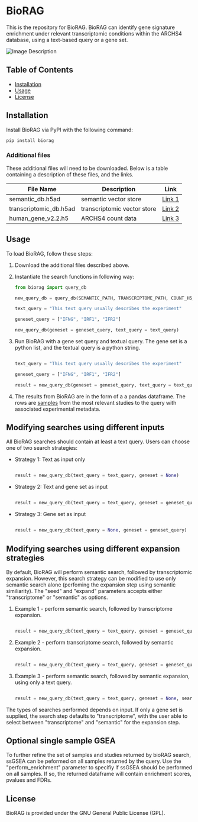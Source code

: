 # BioRAG

This is the repository for BioRAG. BioRAG can identify gene signature enrichment under relevant transcriptomic conditions within the ARCHS4 database, using a text-based query or a gene set. 

![Image Description](https://github.com/wlchin/bioRAG/blob/master/assets/BioRAG.png)

## Table of Contents

- [Installation](#installation)
- [Usage](#usage)
- [License](#license)

## Installation

Install BioRAG via PyPI with the following command:

```
pip install biorag
```

### Additional files

These additional files will need to be downloaded. Below is a table containing a description of these files, and the links.

| File Name | Description | Link |
|-----------|-------------|------|
| semantic_db.h5ad   | semantic vector store | [Link 1](https://example.com/file1) |
| transcriptomic_db.h5ad   | transcriptomic vector store | [Link 2](https://example.com/file2) |
| human_gene_v2.2.h5    | ARCHS4 count data | [Link 3](https://example.com/file3) |

## Usage

To load BioRAG, follow these steps:

1. Download the additional files described above.
2. Instantiate the search functions in following way:
    
    ```python
    from biorag import query_db

    new_query_db = query_db(SEMANTIC_PATH, TRANSCRIPTOME_PATH, COUNT_H5_PATH)

    text_query = "This text query usually describes the experiment"

    geneset_query = ["IFNG", "IRF1", "IFR2"]

    new_query_db(geneset = geneset_query, text_query = text_query)

    ```

3. Run BioRAG with a gene set query and textual query. The gene set is a python list, and the textual query is a python string.

    ```python

    text_query = "This text query usually describes the experiment"

    geneset_query = ["IFNG", "IRF1", "IFR2"]

    result = new_query_db(geneset = geneset_query, text_query = text_query)

    ```

4. The results from BioRAG are in the form of a a pandas dataframe. The rows are <u>samples</u> from the most relevant studies to the query with associated experimental metadata.

## Modifying searches using different inputs

All BioRAG searches should contain at least a text query. Users can choose one of two search strategies:

- Strategy 1: Text as input only

    ```python

    result = new_query_db(text_query = text_query, geneset = None)

    ```

- Strategy 2: Text and gene set as input

    ```python

    result = new_query_db(text_query = text_query, geneset = geneset_query)

    ```

- Strategy 3: Gene set as input

    ```python

    result = new_query_db(text_query = None, geneset = geneset_query)

    ```

## Modifying searches using different expansion strategies

By default, BioRAG will perform semantic search, followed by transcriptomic expansion. However, this search strategy can be modified to use only semantic search alone (perfoming the expansion step using semantic similiarity). The "seed" and "expand" parameters accepts either "transcriptome" or "semantic" as options.

1. Example 1 - perform semantic search, followed by transcriptome expansion.

    ```python

    result = new_query_db(text_query = text_query, geneset = geneset_query, search = "semantic", expand = "transcriptome")

    ```

2. Example 2 - perform transcriptome search, followed by semantic expansion.

    ```python

    result = new_query_db(text_query = text_query, geneset = geneset_query, search = "transcriptome", expand = "semantic")

    ```

2. Example 3 - perform semantic search, followed by semantic expansion, using only a text query.

    ```python

    result = new_query_db(text_query = text_query, geneset = None, search = "semantic", expand = "semantic")

    ```

The types of searches performed depends on input. If only a gene set is supplied, the search step defaults to "transcriptome", with the user able to select between "transcriptome" and "semantic" for the expansion step.

## Optional single sample GSEA

To further refine the set of samples and studies returned by bioRAG search, ssGSEA can be peformed on all samples returned by the query. Use the "perform_enrichment" parameter to specifiy if ssGSEA should be performed on all samples. If so, the returned dataframe will contain enrichment scores, pvalues and FDRs.

## License

BioRAG is provided under the GNU General Public License (GPL).